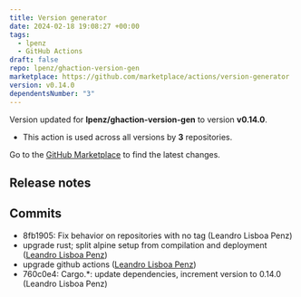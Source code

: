 ```yaml
---
title: Version generator
date: 2024-02-18 19:08:27 +00:00
tags:
  - lpenz
  - GitHub Actions
draft: false
repo: lpenz/ghaction-version-gen
marketplace: https://github.com/marketplace/actions/version-generator
version: v0.14.0
dependentsNumber: "3"
---
```



Version updated for **lpenz/ghaction-version-gen** to version **v0.14.0**.
- This action is used across all versions by **3** repositories.

Go to the [GitHub Marketplace](https://github.com/marketplace/actions/version-generator) to find the latest changes.

## Release notes

## Commits
- 8fb1905: Fix behavior on repositories with no tag (Leandro Lisboa Penz)
- upgrade rust; split alpine setup from compilation and deployment ([Leandro Lisboa Penz](https://github.com/lpenz/ghaction-version-gen/commit/a086abd8b57791de923a275a529541c7e2b3cf23))
- upgrade github actions ([Leandro Lisboa Penz](https://github.com/lpenz/ghaction-version-gen/commit/6fc4725aadbcd874a279510232ef5887cd56152b))
- 760c0e4: Cargo.*: update dependencies, increment version to 0.14.0 (Leandro Lisboa Penz)
